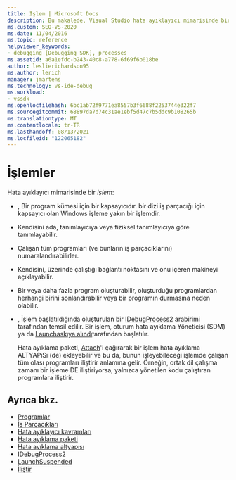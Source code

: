 ```yaml
---
title: İşlem | Microsoft Docs
description: Bu makalede, Visual Studio hata ayıklayıcı mimarisinde bir işlemin tanımı ve rolü açıklanır.
ms.custom: SEO-VS-2020
ms.date: 11/04/2016
ms.topic: reference
helpviewer_keywords:
- debugging [Debugging SDK], processes
ms.assetid: a6a1efdc-b243-40c8-a778-6f69f6b018be
author: leslierichardson95
ms.author: lerich
manager: jmartens
ms.technology: vs-ide-debug
ms.workload:
- vssdk
ms.openlocfilehash: 6bc1ab72f9771ea8557b3f6688f2253744e322f7
ms.sourcegitcommit: 68897da7d74c31ae1ebf5d47c7b5ddc9b108265b
ms.translationtype: MT
ms.contentlocale: tr-TR
ms.lasthandoff: 08/13/2021
ms.locfileid: "122065182"
---
```

# <a name="processes"></a>İşlemler
Hata ayıklayıcı mimarisinde bir *işlem*:

- , Bir program kümesi için bir kapsayıcıdır. bir dizi iş parçacığı için kapsayıcı olan Windows işleme yakın bir işlemdir.

- Kendisini ada, tanımlayıcıya veya fiziksel tanımlayıcıya göre tanımlayabilir.

- Çalışan tüm programları (ve bunların iş parçacıklarını) numaralandırabilirler.

- Kendisini, üzerinde çalıştığı bağlantı noktasını ve onu içeren makineyi açıklayabilir.

- Bir veya daha fazla program oluşturabilir, oluşturduğu programlardan herhangi birini sonlandırabilir veya bir programın durmasına neden olabilir.

- , İşlem başlatıldığında oluşturulan bir [IDebugProcess2](../../extensibility/debugger/reference/idebugprocess2.md) arabirimi tarafından temsil edilir. Bir işlem, oturum hata ayıklama Yöneticisi (SDM) ya da [Launchaskıya alındı](../../extensibility/debugger/reference/idebugenginelaunch2-launchsuspended.md)tarafından başlatılır.

  Hata ayıklama paketi, [Attach](../../extensibility/debugger/reference/idebugprocess2-attach.md)'i çağırarak bir işlem hata ayıklama ALTYAPıSı (de) ekleyebilir ve bu da, bunun işleyebileceği işlemde çalışan tüm olası programları iliştirir anlamına gelir. Örneğin, ortak dil çalışma zamanı bir işleme DE iliştiriyorsa, yalnızca yönetilen kodu çalıştıran programlara iliştirir.

## <a name="see-also"></a>Ayrıca bkz.
- [Programlar](../../extensibility/debugger/programs.md)
- [İş Parçacıkları](../../extensibility/debugger/threads.md)
- [Hata ayıklayıcı kavramları](../../extensibility/debugger/debugger-concepts.md)
- [Hata ayıklama paketi](../../extensibility/debugger/debug-package.md)
- [Hata ayıklama altyapısı](../../extensibility/debugger/debug-engine.md)
- [IDebugProcess2](../../extensibility/debugger/reference/idebugprocess2.md)
- [LaunchSuspended](../../extensibility/debugger/reference/idebugenginelaunch2-launchsuspended.md)
- [İliştir](../../extensibility/debugger/reference/idebugprocess2-attach.md)
